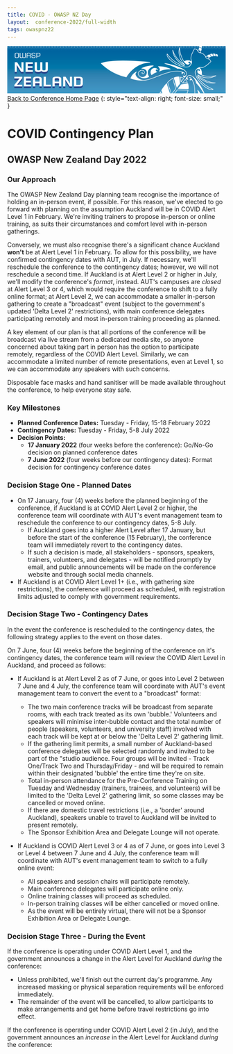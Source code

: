 ```yaml
---
title: COVID - OWASP NZ Day
layout:  conference-2022/full-width
tags: owaspnz22
---
```


[![Web Banner](/assets/images/2022_Banner_Graphic.jpg)](/conference/)   
[Back to Conference Home Page](index.md)
{: style="text-align: right; font-size: small;" }

# COVID Contingency Plan

## OWASP New Zealand Day 2022

### Our Approach

The OWASP New Zealand Day planning team recognise the importance of holding an in-person event, if possible. For this reason, we've elected to go forward with planning on the assumption Auckland will be in COVID Alert Level 1 in February. We're inviting trainers to propose in-person or online training, as suits their circumstances and comfort level with in-person gatherings.

Conversely, we must also recognise there's a significant chance Auckland **won't** be at Alert Level 1 in February. To allow for this possibility, we have confirmed contingency dates with AUT, in July. If necessary, we'll reschedule the conference to the contingency dates; however, we will not reschedule a second time. If Auckland is at Alert Level 2 or higher in July, we'll modify the conference's *format*, instead. AUT's campuses are *closed* at Alert Level 3 or 4, which would require the conference to shift to a fully online format; at Alert Level 2, we can accommodate a smaller in-person gathering to create a "broadcast" event (subject to the government's updated 'Delta Level 2' restrictions), with main conference delegates participating remotely and most in-person training proceeding as planned. 

A key element of our plan is that all portions of the conference will be broadcast via live stream from a dedicated media site, so anyone concerned about taking part in person has the option to participate remotely, regardless of the COVID Alert Level. Similarly, we can accommodate a limited number of remote presentations, even at Level 1, so we can accommodate any speakers with such concerns.

Disposable face masks and hand sanitiser will be made available throughout the conference, to help everyone stay safe.

### Key Milestones

* **Planned Conference Dates:** Tuesday - Friday, 15-18 February 2022
* **Contingency Dates:** Tuesday - Friday, 5-8 July 2022
* **Decision Points:**
  * **17 January 2022** (four weeks before the conference): Go/No-Go decision on planned conference dates
  * **7 June 2022** (four weeks before our contingency dates): Format decision for contingency conference dates
  
### Decision Stage One - Planned Dates

* On 17 January, four (4) weeks before the planned beginning of the conference, if Auckland is at COVID Alert Level 2 or higher, the conference team will coordinate with AUT's event management team to reschedule the conference to our contingency dates, 5-8 July.
  * If Auckland goes into a higher Alert Level after 17 January, but before the start of the conference (15 February), the conference team will immediately revert to the contingency dates.
  * If such a decision is made, all stakeholders - sponsors, speakers, trainers, volunteers, and delegates - will be notified promptly by email, and public announcements will be made on the conference website and through social media channels.
* If Auckland is at COVID Alert Level 1+ (i.e., with gathering size restrictions), the conference will proceed as scheduled, with registration limits adjusted to comply with government requirements.

### Decision Stage Two - Contingency Dates

In the event the conference is rescheduled to the contingency dates, the following strategy applies to the event on those dates.

On 7 June, four (4) weeks before the beginning of the conference on it's contingency dates, the conference team will review the COVID Alert Level in Auckland, and proceed as follows:
* If Auckland is at Alert Level 2 as of 7 June, or goes into Level 2 between 7 June and 4 July, the conference team will coordinate with AUT's event management team to convert the event to a "broadcast" format:
  * The two main conference tracks will be broadcast from separate rooms, with each track treated as its own 'bubble.' Volunteers and speakers will minimise inter-bubble contact and the total number of people (speakers, volunteers, and university staff) involved with each track will be kept at or below the 'Delta Level 2' gathering limit.
  * If the gathering limit permits, a small number of Auckland-based conference delegates will be selected randomly and invited to be part of the "studio audience. Four groups will be invited - Track One/Track Two and Thursday/Friday - and will be required to remain within their designated 'bubble' the entire time they're on site.
  * Total in-person attendance for the Pre-Conference Training on Tuesday and Wednesday (trainers, trainees, and volunteers) will be limited to the 'Delta Level 2' gathering limit, so some classes may be cancelled or moved online. 
  * If there are domestic travel restrictions (i.e., a 'border' around Auckland), speakers unable to travel to Auckland will be invited to present remotely.
  * The Sponsor Exhibition Area and Delegate Lounge will not operate.
  
* If Auckland is COVID Alert Level 3 or 4 as of 7 June, or goes into Level 3 or Level 4 between 7 June and 4 July, the conference team will coordinate with AUT's event management team to switch to a fully online event:
  * All speakers and session chairs will participate remotely.
  * Main conference delegates will participate online only.
  * Online training classes will proceed as scheduled.
  * In-person training classes will be either cancelled or moved online.
  * As the event will be entirely virtual, there will not be a Sponsor Exhibition Area or Delegate Lounge.
  
### Decision Stage Three - During the Event

If the conference is operating under COVID Alert Level 1, and the government announces a change in the Alert Level for Auckland *during* the conference:

* Unless prohibited, we'll finish out the current day's programme. Any increased masking or physical separation requirements will be enforced immediately.
* The remainder of the event will be cancelled, to allow participants to make arrangements and get home before travel restrictions go into effect.

If the conference is operating under COVID Alert Level 2 (in July), and the government announces an *increase* in the Alert Level for Auckland *during* the conference:
